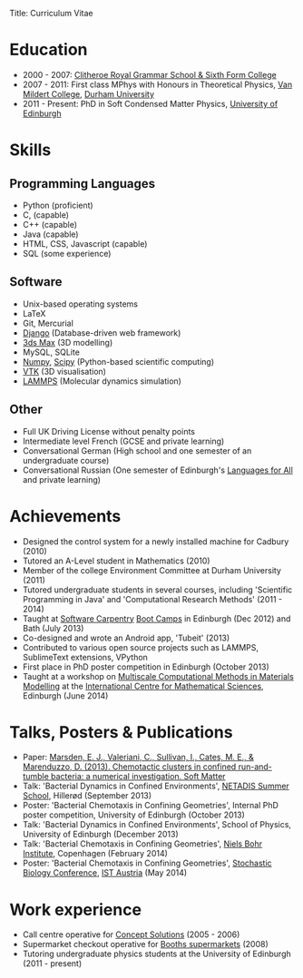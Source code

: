 Title: Curriculum Vitae

# Education

- 2000 - 2007: [Clitheroe Royal Grammar School & Sixth Form College](http://www.crgs.org.uk)
- 2007 - 2011: First class MPhys with Honours in Theoretical Physics, [Van Mildert College](http://www.dur.ac.uk/van-mildert.college), [Durham University](http://www.dur.ac.uk)
- 2011 - Present: PhD in Soft Condensed Matter Physics, [University of Edinburgh](http://www.ed.ac.uk/home)

# Skills

## Programming Languages

- Python (proficient)
- C, (capable)
- C++ (capable)
- Java (capable)
- HTML, CSS, Javascript (capable)
- SQL (some experience)

## Software

- Unix-based operating systems
- LaTeX
- Git, Mercurial
- [Django](http://www.djangoproject.com) (Database-driven web framework)
- [3ds Max](http://www.autodesk.co.uk/products/autodesk-3ds-max) (3D modelling)
- MySQL, SQLite
- [Numpy](http://www.numpy.org), [Scipy](http://www.scipy.org) (Python-based scientific computing)
- [VTK](http://www.vtk.org) (3D visualisation)
- [LAMMPS](http://lammps.sandia.gov) (Molecular dynamics simulation)

## Other

- Full UK Driving License without penalty points
- Intermediate level French (GCSE and private learning)
- Conversational German (High school and one semester of an undergraduate course)
- Conversational Russian (One semester of Edinburgh's [Languages for All](http://www.ed.ac.uk/studying/short-courses/languages/for-all) and private learning)

# Achievements

- Designed the control system for a newly installed machine for Cadbury (2010)
- Tutored an A-Level student in Mathematics (2010)
- Member of the college Environment Committee at Durham University (2011)
- Tutored undergraduate students in several courses, including 'Scientific Programming in Java' and 'Computational Research Methods' (2011 - 2014)
- Taught at [Software Carpentry](http://software-carpentry.org) [Boot Camps](http://software-carpentry.org/bootcamps) in Edinburgh (Dec 2012) and Bath (July 2013)
- Co-designed and wrote an Android app, 'Tubeit' (2013)
- Contributed to various open source projects such as LAMMPS, SublimeText extensions, VPython
- First place in PhD poster competition in Edinburgh (October 2013)
- Taught at a workshop on [Multiscale Computational Methods in Materials Modelling](http://kac.maths.ed.ac.uk/~nais/MCM3) at the [International Centre for Mathematical Sciences](http://www.icms.org.uk/), Edinburgh (June 2014)

# Talks, Posters & Publications

- Paper: [Marsden, E. J., Valeriani, C., Sullivan, I., Cates, M. E., & Marenduzzo, D. (2013). Chemotactic clusters in confined run-and-tumble bacteria: a numerical investigation. Soft Matter](http://dx.doi.org/10.1039/c3sm52358f)
- Talk: 'Bacterial Dynamics in Confined Environments', [NETADIS Summer School](http://www.netadis.eu), Hillerød (September 2013)
- Poster: 'Bacterial Chemotaxis in Confining Geometries', Internal PhD poster competition, University of Edinburgh (October 2013)
- Talk: 'Bacterial Dynamics in Confined Environments', School of Physics, University of Edinburgh (December 2013)
- Talk: 'Bacterial Chemotaxis in Confining Geometries', [Niels Bohr Institute](http://www.nbi.ku.dk/english), Copenhagen (February 2014)
- Poster: 'Bacterial Chemotaxis in Confining Geometries', [Stochastic Biology Conference](http://ist.ac.at/stochastic-biology), [IST Austria](http://ist.ac.at) (May 2014)

# Work experience

- Call centre operative for [Concept Solutions](http://www.conceptpropertyclaims.co.uk) (2005 - 2006)
- Supermarket checkout operative for [Booths supermarkets](http://www.booths.co.uk) (2008)
- Tutoring undergraduate physics students at the University of Edinburgh (2011 - present)
